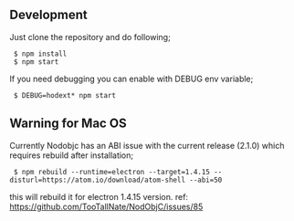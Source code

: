 Development
-----------

Just clone the repository and do following;

```
 $ npm install
 $ npm start
```

If you need debugging you can enable with DEBUG env variable;

```
 $ DEBUG=hodext* npm start
```

## Warning for Mac OS

Currently Nodobjc has an ABI issue with the current release (2.1.0) which requires rebuild after installation;

```
 $ npm rebuild --runtime=electron --target=1.4.15 --disturl=https://atom.io/download/atom-shell --abi=50
```

this will rebuild it for electron 1.4.15 version. ref: https://github.com/TooTallNate/NodObjC/issues/85


